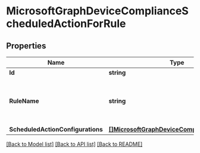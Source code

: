 # MicrosoftGraphDeviceComplianceScheduledActionForRule

## Properties

Name | Type | Description | Notes
------------ | ------------- | ------------- | -------------
**Id** | **string** |  | [optional] 
**RuleName** | **string** | Name of the rule which this scheduled action applies to. | [optional] 
**ScheduledActionConfigurations** | [**[]MicrosoftGraphDeviceComplianceActionItem**](microsoft.graph.deviceComplianceActionItem.md) |  | [optional] 

[[Back to Model list]](../README.md#documentation-for-models) [[Back to API list]](../README.md#documentation-for-api-endpoints) [[Back to README]](../README.md)


